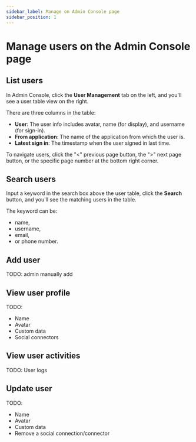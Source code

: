 ```yaml
---
sidebar_label: Manage on Admin Console page
sidebar_position: 1
---
```


# Manage users on the Admin Console page

## List users

In Admin Console, click the **User Management** tab on the left, and you'll see a user table view on the right.

There are three columns in the table:

- **User**: The user info includes avatar, name (for display), and username (for sign-in).
- **From application**: The name of the application from which the user is.
- **Latest sign in**: The timestamp when the user signed in last time.

To navigate users, click the "<" previous page button, the ">" next page button, or the specific page number at the bottom right corner.

## Search users

Input a keyword in the search box above the user table, click the **Search** button, and you'll see the matching users in the table.

The keyword can be:

- name,
- username,
- email,
- or phone number.

## Add user

TODO: admin manually add

## View user profile

TODO:

- Name
- Avatar
- Custom data
- Social connectors

## View user activities

TODO: User logs

## Update user

TODO:

- Name
- Avatar
- Custom data
- Remove a social connection/connector
